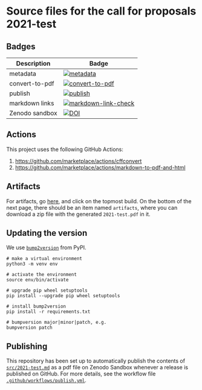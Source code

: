 # Source files for the call for proposals 2021-test

## Badges

| Description    | Badge |
| ---            | --- |
| metadata       | [![metadata](https://github.com/nlesc-calls/2021-test/actions/workflows/metadata.yml/badge.svg)](https://github.com/nlesc-calls/2021-test/actions/workflows/metadata.yml) |
| convert-to-pdf | [![convert-to-pdf](https://github.com/nlesc-calls/2021-test/actions/workflows/convert-to-pdf.yml/badge.svg)](https://github.com/nlesc-calls/2021-test/actions/workflows/convert-to-pdf.yml) |
| publish        | [![publish](https://github.com/nlesc-calls/2021-test/actions/workflows/publish.yml/badge.svg)](https://github.com/nlesc-calls/2021-test/actions/workflows/publish.yml) |
| markdown links | [![markdown-link-check](https://github.com/nlesc-calls/2021-test/actions/workflows/markdown-link-check.yml/badge.svg)](https://github.com/nlesc-calls/2021-test/actions/workflows/markdown-link-check.yml) |
| Zenodo sandbox | [![DOI](https://sandbox.zenodo.org/badge/DOI/10.5072/zenodo.831247.svg)](https://sandbox.zenodo.org/record/831247) |

## Actions

This project uses the following GitHub Actions:

1. https://github.com/marketplace/actions/cffconvert
1. https://github.com/marketplace/actions/markdown-to-pdf-and-html

## Artifacts

For artifacts, go [here](https://github.com/nlesc-calls/2021-test/actions/workflows/convert-to-pdf.yml), and click on the topmost build. On the bottom of the next page, there should be an item named `artifacts`, where you can download a zip file with the generated `2021-test.pdf` in it.

## Updating the version

We use [`bump2version`](https://pypi.org/project/bump2version/) from PyPI.

```
# make a virtual environment
python3 -m venv env

# activate the environment
source env/bin/activate

# upgrade pip wheel setuptools
pip install --upgrade pip wheel setuptools

# install bump2version
pip install -r requirements.txt

# bumpversion major|minor|patch, e.g.
bumpversion patch

```

## Publishing

This repository has been set up to automatically publish the contents of [`src/2021-test.md`](src/2021-test.md) as a pdf file on Zenodo Sandbox whenever a release is published on GitHub. For more details, see the workflow file [`.github/workflows/publish.yml`](.github/workflows/publish.yml).
